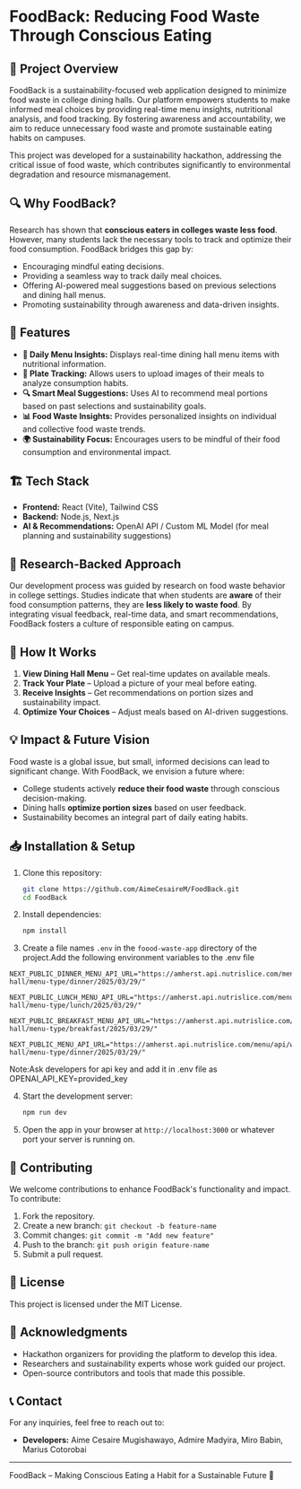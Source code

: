 # FoodBack: Reducing Food Waste Through Conscious Eating

## 📌 Project Overview

FoodBack is a sustainability-focused web application designed to minimize food waste in college dining halls. Our platform empowers students to make informed meal choices by providing real-time menu insights, nutritional analysis, and food tracking. By fostering awareness and accountability, we aim to reduce unnecessary food waste and promote sustainable eating habits on campuses.

This project was developed for a sustainability hackathon, addressing the critical issue of food waste, which contributes significantly to environmental degradation and resource mismanagement.

## 🔍 Why FoodBack?

Research has shown that **conscious eaters in colleges waste less food**. However, many students lack the necessary tools to track and optimize their food consumption. FoodBack bridges this gap by:

- Encouraging mindful eating decisions.
- Providing a seamless way to track daily meal choices.
- Offering AI-powered meal suggestions based on previous selections and dining hall menus.
- Promoting sustainability through awareness and data-driven insights.

## 🚀 Features

- **📅 Daily Menu Insights:** Displays real-time dining hall menu items with nutritional information.
- **📸 Plate Tracking:** Allows users to upload images of their meals to analyze consumption habits.
- **🔍 Smart Meal Suggestions:** Uses AI to recommend meal portions based on past selections and sustainability goals.
- **📊 Food Waste Insights:** Provides personalized insights on individual and collective food waste trends.
- **🌍 Sustainability Focus:** Encourages users to be mindful of their food consumption and environmental impact.

## 🏗️ Tech Stack

- **Frontend:** React (Vite), Tailwind CSS
- **Backend:** Node.js, Next.js
- **AI & Recommendations:** OpenAI API / Custom ML Model (for meal planning and sustainability suggestions)

## 🔬 Research-Backed Approach

Our development process was guided by research on food waste behavior in college settings. Studies indicate that when students are **aware** of their food consumption patterns, they are **less likely to waste food**. By integrating visual feedback, real-time data, and smart recommendations, FoodBack fosters a culture of responsible eating on campus.

## 📖 How It Works

1. **View Dining Hall Menu** – Get real-time updates on available meals.
2. **Track Your Plate** – Upload a picture of your meal before eating.
3. **Receive Insights** – Get recommendations on portion sizes and sustainability impact.
4. **Optimize Your Choices** – Adjust meals based on AI-driven suggestions.

## 💡 Impact & Future Vision

Food waste is a global issue, but small, informed decisions can lead to significant change. With FoodBack, we envision a future where:

- College students actively **reduce their food waste** through conscious decision-making.
- Dining halls **optimize portion sizes** based on user feedback.
- Sustainability becomes an integral part of daily eating habits.

## 📥 Installation & Setup

1. Clone this repository:
   ```sh
   git clone https://github.com/AimeCesaireM/FoodBack.git
   cd FoodBack
   ```
2. Install dependencies:
   ```sh
   npm install
   ```
3. Create a file names `.env` in the `foood-waste-app` directory of the project.Add the following environment variables to the .env file
```
NEXT_PUBLIC_DINNER_MENU_API_URL="https://amherst.api.nutrislice.com/menu/api/weeks/school/valentine-hall/menu-type/dinner/2025/03/29/"

NEXT_PUBLIC_LUNCH_MENU_API_URL="https://amherst.api.nutrislice.com/menu/api/weeks/school/valentine-hall/menu-type/lunch/2025/03/29/"

NEXT_PUBLIC_BREAKFAST_MENU_API_URL="https://amherst.api.nutrislice.com/menu/api/weeks/school/valentine-hall/menu-type/breakfast/2025/03/29/"

NEXT_PUBLIC_MENU_API_URL="https://amherst.api.nutrislice.com/menu/api/weeks/school/valentine-hall/menu-type/dinner/2025/03/29/"

```
Note:Ask developers for api key and add it in .env file as OPENAI_API_KEY=provided_key

4. Start the development server:
   ```sh
   npm run dev
   ```
5. Open the app in your browser at `http://localhost:3000` or whatever port your server is running on.


## 🤝 Contributing

We welcome contributions to enhance FoodBack's functionality and impact. To contribute:

1. Fork the repository.
2. Create a new branch: `git checkout -b feature-name`
3. Commit changes: `git commit -m "Add new feature"`
4. Push to the branch: `git push origin feature-name`
5. Submit a pull request.

## 📜 License

This project is licensed under the MIT License.

## 🙌 Acknowledgments

- Hackathon organizers for providing the platform to develop this idea.
- Researchers and sustainability experts whose work guided our project.
- Open-source contributors and tools that made this possible.

## 📞 Contact

For any inquiries, feel free to reach out to:

- **Developers:** Aime Cesaire Mugishawayo, Admire Madyira, Miro Babin, Marius Cotorobai

---

FoodBack – Making Conscious Eating a Habit for a Sustainable Future 🌱

